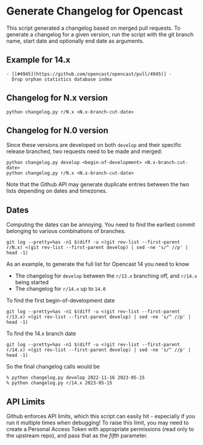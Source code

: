 Generate Changelog for Opencast
===============================

This script generated a changelog based on merged pull requests. To generate a
changelog for a given version, run the script with the git branch name, start
date and optionally end date as arguments.

Example for 14.x
---------------

```
- [[#4945](https://github.com/opencast/opencast/pull/4945)] -
  Drop orphan statistics database index
```

Changelog for N.x version
-------------------------

    python changelog.py r/N.x <N.x-branch-cut-date>

Changelog for N.0 version
-------------------------

Since these versions are developed on both `develop` and their specific release
branched, two requests need to be made and merged:

    python changelog.py develop <begin-of-development> <N.x-branch-cut-date>
    python changelog.py r/N.x <N.x-branch-cut-date>

Note that the Github API may generate duplicate entries between the two lists depending on dates and timezones.

Dates
-----
Computing the dates can be annoying.  You need to find the earliest commit belonging to various combinations of branches.

    git log --pretty=%as -n1 $(diff -u <(git rev-list --first-parent r/N.x) <(git rev-list --first-parent develop) | sed -ne 's/^ //p' | head -1)

As an example, to generate the full list for Opencast 14 you need to know

 - The changelog for `develop` between the `r/13.x` branching off, and `r/14.x` being started
 - The changelog for `r/14.x` up to `14.0`

To find the first begin-of-development date

    git log --pretty=%as -n1 $(diff -u <(git rev-list --first-parent r/13.x) <(git rev-list --first-parent develop) | sed -ne 's/^ //p' | head -1)

To find the 14.x branch date

    git log --pretty=%as -n1 $(diff -u <(git rev-list --first-parent r/14.x) <(git rev-list --first-parent develop) | sed -ne 's/^ //p' | head -1)

So the final changelog calls would be

    % python changelog.py develop 2022-11-16 2023-05-15
    % python changelog.py r/14.x 2023-05-15

API Limits
----------

Github enforces API limits, which this script can easily hit - especially if you run it multiple times when debugging!
To raise this limit, you may need to create a Personal Access Token with appropriate permissions (read only to the
upstream repo), and pass that as the *fifth* parameter.
